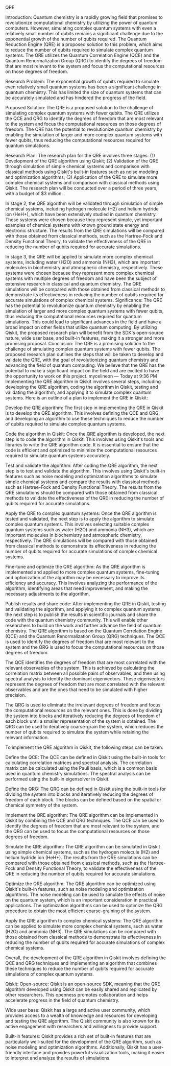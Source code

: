 QRE

Introduction:
Quantum chemistry is a rapidly growing field that promises to revolutionize computational chemistry by utilizing the power of quantum computers. However, simulating complex quantum systems with even a relatively small number of qubits remains a significant challenge due to the exponential growth of the number of qubits required. The Quantum Reduction Engine (QRE) is a proposed solution to this problem, which aims to reduce the number of qubits required to simulate complex quantum systems. The QRE utilizes the Quantum Correlation Engine (QCE) and the Quantum Renormalization Group (QRG) to identify the degrees of freedom that are most relevant to the system and focus the computational resources on those degrees of freedom.


Research Problem:
The exponential growth of qubits required to simulate even relatively small quantum systems has been a significant challenge in quantum chemistry. This has limited the size of quantum systems that can be accurately simulated and has hindered the progress of the field.


Proposed Solution:
The QRE is a proposed solution to the challenge of simulating complex quantum systems with fewer qubits. The QRE utilizes the QCE and QRG to identify the degrees of freedom that are most relevant to the system and focus the computational resources on those degrees of freedom. The QRE has the potential to revolutionize quantum chemistry by enabling the simulation of larger and more complex quantum systems with fewer qubits, thus reducing the computational resources required for quantum simulations.


Research Plan:
The research plan for the QRE involves three stages: (1) Development of the QRE algorithm using Qiskit; (2) Validation of the QRE through simulation of simple chemical systems and comparison with classical methods using Qiskit's built-in features such as noise modeling and optimization algorithms; (3) Application of the QRE to simulate more complex chemical systems and comparison with classical methods using Qiskit. The research plan will be conducted over a period of three years, with a budget of $3 million.


In stage 2, the QRE algorithm will be validated through simulation of simple chemical systems, including hydrogen molecule (H2) and helium hydride ion (HeH+), which have been extensively studied in quantum chemistry. These systems were chosen because they represent simple, yet important examples of chemical systems with known ground state energy and electronic structure. The results from the QRE simulations will be compared with those obtained from classical methods, such as the Hartree-Fock and Density Functional Theory, to validate the effectiveness of the QRE in reducing the number of qubits required for accurate simulations.


In stage 3, the QRE will be applied to simulate more complex chemical systems, including water (H2O) and ammonia (NH3), which are important molecules in biochemistry and atmospheric chemistry, respectively. These systems were chosen because they represent more complex chemical systems with multiple degrees of freedom and have been the subject of extensive research in classical and quantum chemistry. The QRE simulations will be compared with those obtained from classical methods to demonstrate its effectiveness in reducing the number of qubits required for accurate simulations of complex chemical systems.
Significance:
The QRE has the potential to revolutionize quantum chemistry by enabling the simulation of larger and more complex quantum systems with fewer qubits, thus reducing the computational resources required for quantum simulations. This could lead to significant advances in the field and have a broad impact on other fields that utilize quantum computing. By utilizing Qiskit, the proposed research plan will benefit from the SDK's open-source nature, wide user base, and built-in features, making it a stronger and more promising proposal.
Conclusion:
The QRE is a promising solution to the challenge of simulating complex quantum systems with fewer qubits. The proposed research plan outlines the steps that will be taken to develop and validate the QRE, with the goal of revolutionizing quantum chemistry and advancing the field of quantum computing. We believe that the QRE has the potential to make a significant impact on the field and are excited to have the opportunity to work on this project. 
mycelineon — Today at 9:36 PM
Implementing the QRE algorithm in Qiskit involves several steps, including developing the QRE algorithm, coding the algorithm in Qiskit, testing and validating the algorithm, and applying it to simulate complex quantum systems. Here is an outline of a plan to implement the QRE in Qiskit:


Develop the QRE algorithm: The first step in implementing the QRE in Qiskit is to develop the QRE algorithm. This involves defining the QCE and QRG, and developing an algorithm to use these techniques to reduce the number of qubits required to simulate complex quantum systems.


Code the algorithm in Qiskit: Once the QRE algorithm is developed, the next step is to code the algorithm in Qiskit. This involves using Qiskit's tools and libraries to write the QRE algorithm code. It is essential to ensure that the code is efficient and optimized to minimize the computational resources required to simulate quantum systems accurately.


Test and validate the algorithm: After coding the QRE algorithm, the next step is to test and validate the algorithm. This involves using Qiskit's built-in features such as noise modeling and optimization algorithms to simulate simple chemical systems and compare the results with classical methods such as Hartree-Fock and Density Functional Theory. The results from the QRE simulations should be compared with those obtained from classical methods to validate the effectiveness of the QRE in reducing the number of qubits required for accurate simulations.


Apply the QRE to complex quantum systems: Once the QRE algorithm is tested and validated, the next step is to apply the algorithm to simulate complex quantum systems. This involves selecting suitable complex quantum systems such as water (H2O) and ammonia (NH3), which are important molecules in biochemistry and atmospheric chemistry, respectively. The QRE simulations will be compared with those obtained from classical methods to demonstrate its effectiveness in reducing the number of qubits required for accurate simulations of complex chemical systems.


Fine-tune and optimize the QRE algorithm: As the QRE algorithm is implemented and applied to more complex quantum systems, fine-tuning and optimization of the algorithm may be necessary to improve its efficiency and accuracy. This involves analyzing the performance of the algorithm, identifying areas that need improvement, and making the necessary adjustments to the algorithm.


Publish results and share code: After implementing the QRE in Qiskit, testing and validating the algorithm, and applying it to complex quantum systems, the next step is to publish the results in scientific journals and share the code with the quantum chemistry community. This will enable other researchers to build on the work and further advance the field of quantum chemistry.
The QRE algorithm is based on the Quantum Correlation Engine (QCE) and the Quantum Renormalization Group (QRG) techniques. The QCE is used to identify the degrees of freedom that are most relevant to the system and the QRG is used to focus the computational resources on those degrees of freedom.


The QCE identifies the degrees of freedom that are most correlated with the relevant observables of the system. This is achieved by calculating the correlation matrix between all possible pairs of observables, and then using spectral analysis to identify the dominant eigenvectors. These eigenvectors represent the degrees of freedom that are most correlated with the relevant observables and are the ones that need to be simulated with higher precision.


The QRG is used to eliminate the irrelevant degrees of freedom and focus the computational resources on the relevant ones. This is done by dividing the system into blocks and iteratively reducing the degrees of freedom of each block until a smaller representation of the system is obtained. The QRG can be used to iteratively coarse-grain the system, which reduces the number of qubits required to simulate the system while retaining the relevant information.


To implement the QRE algorithm in Qiskit, the following steps can be taken:


Define the QCE: The QCE can be defined in Qiskit using the built-in tools for calculating correlation matrices and spectral analysis. The correlation matrix can be calculated using the Pauli basis, which is a common basis used in quantum chemistry simulations. The spectral analysis can be performed using the built-in eigensolver in Qiskit.


Define the QRG: The QRG can be defined in Qiskit using the built-in tools for dividing the system into blocks and iteratively reducing the degrees of freedom of each block. The blocks can be defined based on the spatial or chemical symmetry of the system.


Implement the QRE algorithm: The QRE algorithm can be implemented in Qiskit by combining the QCE and QRG techniques. The QCE can be used to identify the degrees of freedom that are most relevant to the system, and the QRG can be used to focus the computational resources on those degrees of freedom.


Simulate the QRE algorithm: The QRE algorithm can be simulated in Qiskit using simple chemical systems, such as the hydrogen molecule (H2) and helium hydride ion (HeH+). The results from the QRE simulations can be compared with those obtained from classical methods, such as the Hartree-Fock and Density Functional Theory, to validate the effectiveness of the QRE in reducing the number of qubits required for accurate simulations.


Optimize the QRE algorithm: The QRE algorithm can be optimized using Qiskit's built-in features, such as noise modeling and optimization algorithms. The noise modeling can be used to simulate the effects of noise on the quantum system, which is an important consideration in practical applications. The optimization algorithms can be used to optimize the QRG procedure to obtain the most efficient coarse-graining of the system.


Apply the QRE algorithm to complex chemical systems: The QRE algorithm can be applied to simulate more complex chemical systems, such as water (H2O) and ammonia (NH3). The QRE simulations can be compared with those obtained from classical methods to demonstrate its effectiveness in reducing the number of qubits required for accurate simulations of complex chemical systems.


Overall, the development of the QRE algorithm in Qiskit involves defining the QCE and QRG techniques and implementing an algorithm that combines these techniques to reduce the number of qubits required for accurate simulations of complex quantum systems.

Qiskit:
Open-source: Qiskit is an open-source SDK, meaning that the QRE algorithm developed using Qiskit can be easily shared and replicated by other researchers. This openness promotes collaboration and helps accelerate progress in the field of quantum chemistry.

Wide user base: Qiskit has a large and active user community, which provides access to a wealth of knowledge and resources for developing and testing the QRE algorithm. The Qiskit community is also known for its active engagement with researchers and willingness to provide support.

Built-in features: Qiskit provides a rich set of built-in features that are particularly well-suited for the development of the QRE algorithm, such as noise modeling and optimization algorithms. Additionally, Qiskit has a user-friendly interface and provides powerful visualization tools, making it easier to interpret and analyze the results of simulations.
